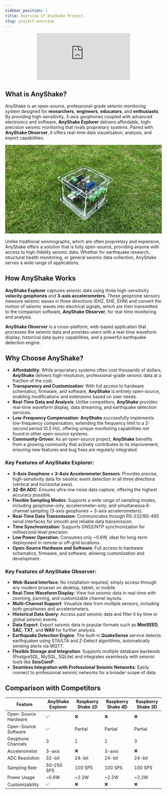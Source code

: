 ```yaml
---
sidebar_position: 1
title: Overview of AnyShake Project
slug: project-overview
---
```


<p align="center">
    <iframe className="w-md h-[20rem]" src="https://www.youtube.com/embed/8Me8uvYUu3s" title="AnyShake Explorer - a Fully Open-Source, High-Precision Seismic Monitoring System" frameborder="0" allow="accelerometer; autoplay; clipboard-write; encrypted-media; gyroscope; picture-in-picture; web-share" referrerpolicy="strict-origin-when-cross-origin" allowfullscreen></iframe>
</p>

## What is AnyShake?

AnyShake is an open-source, professional-grade seismic monitoring system designed for **researchers**, **engineers**, **educators**, and **enthusiasts**. By providing high-sensitivity, 3-axis geophones coupled with advanced electronics and software, **AnyShake Explorer** delivers affordable, high-precision seismic monitoring that rivals proprietary systems. Paired with **AnyShake Observer**, it offers real-time data visualization, analysis, and export capabilities.

![Explorer in reality](img/project-overview/explorer-in-reality.webp)

Unlike traditional seismographs, which are often proprietary and expensive, AnyShake offers a solution that is fully open-source, providing anyone with access to high-fidelity seismic data. Whether for earthquake research, structural health monitoring, or general seismic data collection, AnyShake serves a wide range of applications.

## How AnyShake Works

**AnyShake Explorer** captures seismic data using three high-sensitivity **velocity geophones** and **3-axis accelerometers**. These geophone sensors measure seismic waves in three directions (EHZ, EHE, EHN) and convert the motion of seismic waves into electrical signals, which are then transmitted to the companion software, **AnyShake Observer**, for real-time monitoring and analysis.

**AnyShake Observer** is a cross-platform, web-based application that processes the seismic data and provides users with a real-time waveform display, historical data query capabilities, and a powerful earthquake detection engine.

## Why Choose AnyShake?

- **Affordability**: While proprietary systems often cost thousands of dollars, **AnyShake** delivers high-resolution, professional-grade seismic data at a fraction of the cost.
- **Transparency and Customization**: With full access to hardware schematics, firmware, and software, **AnyShake** is entirely open-source, enabling modifications and extensions based on user needs.
- **Real-Time Data and Analysis**: Unlike competitors, **AnyShake** provides real-time waveform display, data streaming, and earthquake detection services.
- **Low-Frequency Compensation**: **AnyShake** successfully implements low-frequency compensation, extending the frequency limit to a 2-second period (0.5 Hz), offering unique monitoring capabilities not found in other open-source systems.
- **Community-Driven**: As an open-source project, **AnyShake** benefits from a growing community that actively contributes to its improvement, ensuring new features and bug fixes are regularly integrated.

### Key Features of AnyShake Explorer:

- **3-Axis Geophone + 3-Axis Accelerometer Sensors**: Provides precise, high-sensitivity data for seismic event detection in all three directions (vertical and horizontal axes).
- **32-Bit ADC**: Ensures ultra-low noise data capture, offering the highest accuracy possible.
- **Flexible Sampling Modes**: Supports a wide range of sampling modes, including geophone-only, accelerometer-only, and simultaneous 6-channel sampling (3-axis geophones + 3-axis accelerometers).
- **Real-Time Data Transmission**: Communicates through RS-232/RS-485 serial interfaces for smooth and reliable data transmission.
- **Time Synchronization**: Supports GNSS/NTP synchronization for millisecond-level precision.
- **Low Power Operation**: Consumes only \~0.6W, ideal for long-term deployment in remote or off-grid locations.
- **Open-Source Hardware and Software**: Full access to hardware schematics, firmware, and software, allowing customization and development.

### Key Features of AnyShake Observer:

- **Web-Based Interface**: No installation required; simply access through any modern browser on desktop, tablet, or mobile.
- **Real-Time Waveform Display**: View live seismic data in real-time with zooming, panning, and customizable channel layouts.
- **Multi-Channel Support**: Visualize data from multiple sensors, including both geophones and accelerometers.
- **Historical Data Query**: Access past seismic data and filter it by time or global seismic events.
- **Data Export**: Export seismic data in popular formats such as **MiniSEED**, **SAC**, **TXT**, and **WAV** for further analysis.
- **Earthquake Detection Engine**: The built-in **QuakeSense** service detects earthquakes using STA/LTA and Z-Detect algorithms, automatically sending alerts via MQTT.
- **Flexible Storage and Integration**: Supports multiple database backends (PostgreSQL, MySQL, SQLite) and integrates seamlessly with seismic tools like **SeisComP**.
- **Seamless Integration with Professional Seismic Networks**: Easily connect to professional seismic networks for a broader scope of data.

## Comparison with Competitors

| Feature              | **AnyShake Explorer** | Raspberry Shake 1D | Raspberry Shake 4D | Raspberry Shake 3D |
| -------------------- | --------------------- | ------------------ | ------------------ | ------------------ |
| Open-Source Hardware | ✅                    | ❌                 | ❌                 | ❌                 |
| Open-Source Software | ✅                    | Partial            | Partial            | Partial            |
| Geophone Channels    | 3                     | 1                  | 1                  | 3                  |
| Accelerometer        | 3-axis                | ❌                 | 3-axis             | ❌                 |
| ADC Resolution       | 32-bit                | 24-bit             | 24-bit             | 24-bit             |
| Sampling Rate        | 50–250 SPS            | 100 SPS            | 100 SPS            | 100 SPS            |
| Power Usage          | ~0.6W                 | ~2.2W              | ~2.2W              | ~2.2W              |
| Customizability      | ✅                    | ❌                 | ❌                 | ❌                 |
